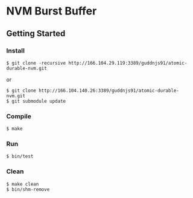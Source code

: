 # NVM Burst Buffer

## Getting Started

### Install

```
$ git clone -recursive http://166.104.29.119:3389/guddnjs91/atomic-durable-nvm.git
```

or

```
$ git clone http://166.104.140.26:3389/guddnjs91/atomic-durable-nvm.git
$ git submodule update
```

### Compile
```
$ make
```

### Run
```
$ bin/test
```

### Clean
```
$ make clean
$ bin/shm-remove
```
